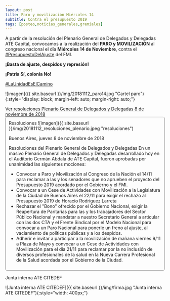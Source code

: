 ```yaml
---
layout: post
title: Paro y movilización Miércoles 14
subtitle: Contra el presupuesto 2019
tags: [posteo,noticias_generales,gremiales]
---
```


A partir de la resolución del Plenario General de Delegados y Delegadas ATE Capital, convocamos a la realización del **PARO y MOVILIZACIÓN** al congreso nacional el día **Miércoles 14 de Noviembre**,
contra el
[#PresupuestoDelAjuste](https://twitter.com/hashtag/PresupuestoDelAjuste)
del FMI.

**¡Basta de ajuste, despidos y represión!**

**¡Patria Sí, colonia No!**

[#LaUnidadEsElCamino](https://twitter.com/hashtag/LaUnidadEsElCamino)


![imagen]({{ site.baseurl }}/img/20181112_paro14.jpg "Cartel paro"){:style="display: block; margin-left: auto; margin-right: auto;"}


<a data-toggle="collapse" href="#ver_acta" aria-expanded="false" aria-controls="ver_acta">
Ver resoluciones Plenario General de Delegados y Delegadas 8 de noviembre de 2018
<span class="caret"></span></a>

<div id="ver_acta" class="collapse" markdown="1" style="padding: 10px; border: 1px solid gray; border-radius: 5px;">
Resoluciones
![imagen]({{ site.baseurl }}/img/20181112_resoluciones_plenario.jpeg "resoluciones")

Buenos Aires, jueves 8 de noviembre de 2018

Resoluciones del Plenario General de Delegados y Delegadas
En un masivo Plenario General de Delegados y Delegadas desarrollado hoy en el Auditorio Germán Abdala de ATE Capital, fueron aprobadas por unanimidad las siguientes mociones:
  - Convocar a Paro y Movilización al Congreso de la Nación el 14/11 para reclamar a las y los senadores que no aprueben el proyecto del Presupuesto 2019 acordado por el Gobierno y el FMI.
  - Convocar a un Cese de Actividades con Movilización a la Legislatura de la Ciudad de Buenos Aires el 22/11 para exigir el rechazo al Presupuesto 2019 de Horacio Rodríguez Larreta
  - Rechazar el "Bono" ofrecido por el Gobierno Nacional, exigir la Reapertura de Paritarias para las y los trabajadores del Sector Público Nacional y mandatar a nuestro Secretario General a articular con las dos CTA y el Frente Sindical por el Modelo Nacional para convocar a un Paro Nacional para ponerle un freno al ajuste, al vaciamiento de políticas públicas y a los despidos.
  - Adherir e invitar a participar a la movilización de mañana viernes 9/11 a Plaza de Mayo y convocar a un Cese de Actividades con Movilización para el día 21/11 para reclamar por la no inclusión de diversos profesionales de la salud en la Nueva Carrera Profesional de la Salud acordada por el Gobierno de la Ciudad.

</div>



Junta interna ATE CITEDEF

![Junta interna ATE CITEDEF]({{ site.baseurl }}/img/firma.jpg "Junta interna ATE CITEDEF"){:style="width: 400px;"}
